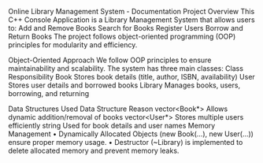 Online Library Management System - Documentation
Project Overview
This C++ Console Application is a Library Management System that allows users to:  Add and Remove Books
 Search for Books
 Register Users
 Borrow and Return Books
The project follows object-oriented programming (OOP) principles for modularity and efficiency.

Object-Oriented Approach
We follow OOP principles to ensure maintainability and scalability. The system has three main classes:
Class	Responsibility
Book	Stores book details (title, author, ISBN, availability)
User	Stores user details and borrowed books
Library	Manages books, users, borrowing, and returning
 
Data Structures Used
Data Structure	Reason
vector<Book*>	Allows dynamic addition/removal of books
vector<User*>	Stores multiple users efficiently
string	Used for book details and user names
Memory Management
•	Dynamically Allocated Objects (new Book(...), new User(...)) ensure proper memory usage.
•	Destructor (~Library) is implemented to delete allocated memory and prevent memory leaks.


